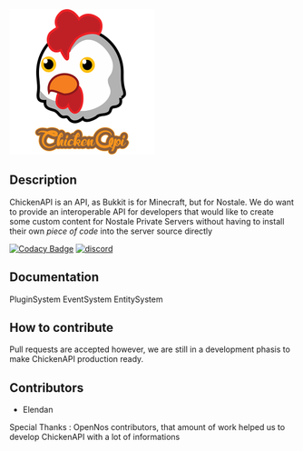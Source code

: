 <img src="docs/imgs/logo_512.png" height="256px"></img>


## Description
ChickenAPI is an API, as Bukkit is for Minecraft, but for Nostale.
We do want to provide an interoperable API for developers that would like to create some custom content for Nostale Private Servers without having to install their own *piece of code* into the server source directly

[![Codacy Badge](https://api.codacy.com/project/badge/Grade/575d0215793d4c9ca7cc333fe170a0eb)](https://app.codacy.com/app/BlowaXD/ChickenAPI?utm_source=github.com&utm_medium=referral&utm_content=BlowaXD/ChickenAPI&utm_campaign=badger)
[![discord](https://discordapp.com/api/guilds/442778256035414037/widget.png?style=banner2)](https://discord.gg/HnTx5wN)

## Documentation

PluginSystem
EventSystem
EntitySystem


## How to contribute
Pull requests are accepted however, we are still in a development phasis to make ChickenAPI production ready.



## Contributors

 - Elendan

Special Thanks :
OpenNos contributors, that amount of work helped us to develop ChickenAPI with a lot of informations

